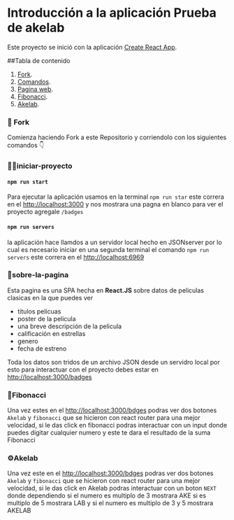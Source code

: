# Introducción a la aplicación Prueba de akelab

Este proyecto se inició con la aplicación [Create React App](https://github.com/facebook/create-react-app).

##Tabla de contenido

  1. [Fork](#Fork).
  2. [Comandos](#iniciar-proyecto).
  3. [Pagina web](#sobre-la-pagina).
  4. [Fibonacci](#Fibonacci).
  5. [Akelab](#Akelab).
  
### 🔄 Fork
Comienza haciendo Fork a este Repositorio y corriendolo con los siguientes comandos 👇
  
### 👨‍💻iniciar-proyecto 


  #### `npm run start`
  Para ejecutar la aplicación usamos en la terminal `npm run star` este correra en el [http://localhost:3000](http://localhost:3000) y nos mostrara una pagna en blanco para ver el proyecto agregale `/badges`
  
  #### `npm run servers`
  la aplicación hace llamdos a un servidor local hecho en JSONserver por lo cual es necesario iniciar en una segunda terminal el comando  `npm run servers` este correra en el [http://localhost:6969](http://localhost:6969)
  
### 🧐sobre-la-pagina
Esta pagina es una  SPA hecha en **React.JS** sobre datos de peliculas clasicas en la  que puedes ver

  - titulos pelicuas
  - poster de la pelicula
  - una breve descripción de la pelicula
  - calificación en estrellas
  - genero
  - fecha de estreno

Toda los datos son tridos de un archivo JSON desde un servidro local por esto para interactuar con el proyecto debes estar en [http://localhost:3000/badges](http://localhost:3000)

### 🔢Fibonacci
Una vez estes en el [http://localhost:3000/bdges](http://localhost:3000) podras ver dos botones `Akelab` y `fibonacci` que se hicieron con react router para una mejor velocidad, 
si le das click en fibonacci podras interactuar con un input donde puedes digitar cualquier numero y este te dara el resultado de la suma Fibonacci

### ⚙Akelab
Una vez este en el [http://localhost:3000/bdges](http://localhost:3000) podras ver dos botones `Akelab` y `fibonacci` que se hicieron con react router para una mejor velocidad, 
si le das click en Akelab podras interactuar con un boton `NEXT` donde dependiendo si el numero es multiplo de 3 mostrara AKE si es multiplo de 5 mostrara LAB y si el numero es multiplo de 3 y 5 mostrara AKELAB


